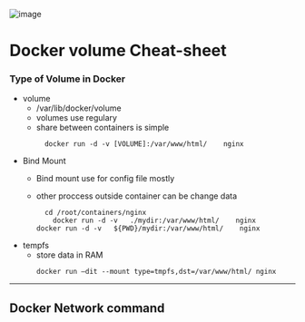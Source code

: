 ![image](https://github.com/rezaabedi1365/Devops/assets/117336743/26a3b578-3507-4c7e-ad6e-f085e9235b7b)

# Docker volume Cheat-sheet

### Type of Volume in Docker

* volume
  	- /var/lib/docker/volume
  	- volumes use regulary
  	- share between containers is simple
  	  ```     
	    docker run -d -v [VOLUME]:/var/www/html/    nginx 
  	  ```
* Bind Mount
  	- Bind mount use for config file mostly
  	- other proccess outside container can be change data

      ```
	  	cd /root/containers/nginx
		  docker run -d -v   ./mydir:/var/www/html/    nginx 
      docker run -d -v   ${PWD}/mydir:/var/www/html/    nginx 
  	  ```
* tempfs
    - store data in RAM 
      ```
      docker run –dit --mount type=tmpfs,dst=/var/www/html/ nginx

      ```

------------------------------------------------------------------------
## Docker Network command
